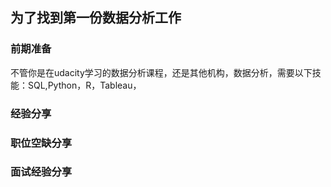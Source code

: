 
## 为了找到第一份数据分析工作
### 前期准备
不管你是在udacity学习的数据分析课程，还是其他机构，数据分析，需要以下技能：SQL,Python，R，Tableau，

### 经验分享

### 职位空缺分享

### 面试经验分享
